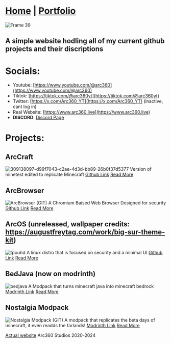 <link rel="icon" type="image/x-icon" href="/assets/img/favicon/SDG_logo.ico">

# [Home](https://arc360alt.github.io/arcsite/) | [Portfolio](Portfolio.md)

![Frame 39](https://github.com/arc360alt/arc360.github.io/assets/155182753/407bacc7-f69e-43fb-8af9-777b035166e5)
## A simple website hodling all of my current github projects and their discriptions
# Socials:
- Youtube: [https://www.youtube.com/@arc360](https://www.youtube.com/@arc360)
- Tiktok: [https://tiktok.com/@arc360yt](https://tiktok.com/@arc360yt)
- Twitter: [https://x.com/Arc360_YT](https://x.com/Arc360_YT) (inactive, cant log in)
- Real Website: [https://www.arc360.live](https://www.arc360.live)
- **DISCORD**: [Discord Page](discord.md)
# Projects:
## ArcCraft
![309138097-d99f7043-c2ae-4d3d-bb89-26b0f37d5377](https://github.com/arc360alt/arc360.github.io/assets/155182753/2f3daf02-efdc-4077-ae94-28c309785f4a)
Version of minetest edited to replicate Minecraft [Github Link](https://github.com/arc360alt/ArcCraft) [Read More](project/arccraft.md)

## ArcBrowser
![ArcBrowser (GIT)](https://github.com/arc360alt/arcsite/assets/155182753/a5377ccb-f370-4539-bd9f-6ca53548ff08)
A Chromium Baised Web Browser Designed for security [Github Link](https://github.com/arc360alt/ArcWeb) [Read More](project/arcbrowser.md)

## ArcOS (unreleased, wallpaper credits: https://augustfreytag.com/work/big-sur-theme-kit)
![tpouhd](https://github.com/arc360alt/arc360.github.io/assets/155182753/2654db2e-c11d-453d-944d-354552dbd06e)
A linux distro that is focused on security and a minimal UI [Github Link](https://github.com/arc360alt/ArcOS) [Read More](project/arcos.md)

## BedJava (now on modrinth)
![bedjava](https://github.com/arc360alt/arc360.github.io/assets/155182753/c295562a-fb62-42c2-be6d-ec4fe45d19a8)
A Modpack that turns minecraft java into minecraft bedrock [Modrinth Link](https://modrinth.com/modpack/bedjava) [Read More](project/bedjava.md)

## Nostalgia Modpack
![Nostalgia Modpack (GIT)](https://github.com/arc360alt/arcsite/assets/155182753/77975541-57cd-469e-a73c-e86e86fa4f8f)
A modpack that replicates the beta days of minecraft, it even readds the farlands! [Modrinth Link](https://modrinth.com/modpack/nostalgia-modpack) [Read More](project/nostalgia.md)

[Actual website](arc360.live) Arc360 Studios 2020-2024
